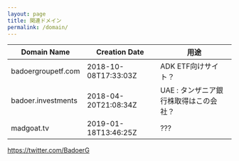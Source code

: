 ```yaml
---
layout: page
title: 関連ドメイン
permalink: /domain/
---
```

| Domain Name | Creation Date | 用途 |
| ---- | ---- | ---- |
| badoergroupetf.com | 2018-10-08T17:33:03Z | ADK ETF向けサイト？ |
| badoer.investments | 2018-04-20T21:08:34Z | UAE : タンザニア銀行株取得はこの会社？ |
| madgoat.tv | 2019-01-18T13:46:25Z | ??? |

https://twitter.com/BadoerG
